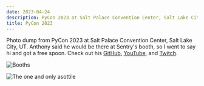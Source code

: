 ```yaml
---
date: 2023-04-24
description: PyCon 2023 at Salt Palace Convention Center, Salt Lake City, UT
title: PyCon 2023
---
```


Photo dump from PyCon 2023 at Salt Palace Convention Center, Salt Lake City, UT.
Anthony said he would be there at Sentry's booth, so I went to say hi and got a free spoon.
Check out his [GitHub](https://github.com/asottile), [YouTube](https://www.youtube.com/anthonywritescode), and [Twitch](https://www.twitch.tv/anthonywritescode).

![Booths](/assets/static/img/pycon-23-1.avif)

![The one and only asottile](/assets/static/img/pycon-23-2.avif)
